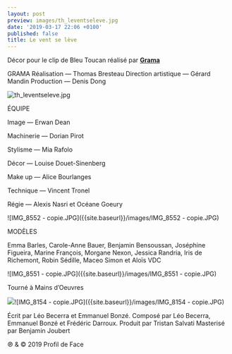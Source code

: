 ```yaml
---
layout: post
preview: images/th_leventseleve.jpg
date: '2019-03-17 22:06 +0100'
published: false
title: Le vent se lève
---
```

Décor pour le clip de Bleu Toucan réalisé par **[Grama](https://grama.tv/)**



GRAMA
Réalisation — Thomas Bresteau
Direction artistique — Gérard Mandin
Production — Denis Dong


![th_leventseleve.jpg]({{site.baseurl}}/images/th_leventseleve.jpg)


ÉQUIPE

Image — Erwan Dean

Machinerie — Dorian Pirot

Stylisme — Mia Rafolo

Décor — Louise Douet-Sinenberg

Make up — Alice Bourlanges

Technique — Vincent Tronel

Régie — Alexis Nasri et Océane Goeury


![IMG_8552 - copie.JPG]({{site.baseurl}}/images/IMG_8552 - copie.JPG)


MODÈLES

Emma Barles, Carole-Anne Bauer, Benjamin Bensoussan, Joséphine Figueira, Marine François, Morgane Nexon, Jessica Randria, Iris de Richemont, Robin Sédille, Maceo Simon et Aloïs VDC


![IMG_8551 - copie.JPG]({{site.baseurl}}/images/IMG_8551 - copie.JPG)


Tourné à Mains d’Oeuvres

![]({{site.baseurl}}/images/IMG_8154%20-%20copie.JPG)![IMG_8154 - copie.JPG]({{site.baseurl}}/images/IMG_8154 - copie.JPG)


Écrit par Léo Becerra et Emmanuel Bonzé. Composé par Léo Becerra, Emmanuel Bonzé et Frédéric Darroux. 
Produit par Tristan Salvati
Masterisé par Benjamin Joubert 

℗ & © 2019 Profil de Face
